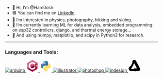 - 👋 Hi, I’m @Ham0osh 
- 🟦 You can find me on [LinkedIn](https://linkedin.com/in/hamish-johnson-1ee7)
- 👀 I’m interested in physics, photography, hikking and skiing.
- 🌱 I’m currently learning ML for data analysis, embedded programming on esp32 controllers, django, and thermal energy storage...
- 🌴 And using numpy, matplotlib, and scipy in Python3 for research.

---

<h3 align="left">Languages and Tools:</h3>
<p align="left"> <a href="https://www.arduino.cc/" target="_blank"> <img src="https://cdn.worldvectorlogo.com/logos/arduino-1.svg" alt="arduino" width="40" height="40"/> </a> 
  <a href="https://www.w3schools.com/cpp/" target="_blank"> <img src="https://raw.githubusercontent.com/devicons/devicon/master/icons/cplusplus/cplusplus-original.svg" alt="cplusplus" width="40" height="40"/> </a>
  <a href="https://www.python.org" target="_blank"> <img src="https://raw.githubusercontent.com/devicons/devicon/master/icons/python/python-original.svg" alt="python" width="40" height="40"/> </a> 
<!---  <a href="https://pytorch.org/" target="_blank"> <img src="https://www.vectorlogo.zone/logos/pytorch/pytorch-icon.svg" alt="pytorch" width="40" height="40"/> </a>
  <a href="https://grafana.com" target="_blank"> <img src="https://www.vectorlogo.zone/logos/grafana/grafana-icon.svg" alt="grafana" width="40" height="40"/> </a> 
  <a href="https://www.postgresql.org" target="_blank"> <img src="https://raw.githubusercontent.com/devicons/devicon/master/icons/postgresql/postgresql-original-wordmark.svg" alt="postgresql" width="40" height="40"/> </a> --->
  <a href="https://www.adobe.com/in/products/illustrator.html" target="_blank"> <img src="https://www.vectorlogo.zone/logos/adobe_illustrator/adobe_illustrator-icon.svg" alt="illustrator" width="40" height="40"/> </a> 
  <a href="https://www.photoshop.com/en" target="_blank"> <img src="https://cdn.worldvectorlogo.com/logos/photoshop-cc-6.svg" alt="photoshop" width="40" height="40"/> </a>
  <a href="https://www.indesign.com/en" target="_blank"> <img src="https://cdn.worldvectorlogo.com/logos/indesign-cc.svg" alt="indesign" width="40" height="40"/> </a>
  <a href="https://affinity.serif.com/en-gb/" target="_blank"> <img src="https://raw.githubusercontent.com/Ham0osh/Ham0osh/9147d56d964caa1b6cb4552873e513498ef88dfa/cdnlogo_affinity.svg" alt="Affinity Design Suite" width="40" height="40"/> </a>
</p>
<!---
Ham0osh/Ham0osh is a ✨ special ✨ repository because its `README.md` (this file) appears on your GitHub profile.
You can click the Preview link to take a look at your changes.
--->
